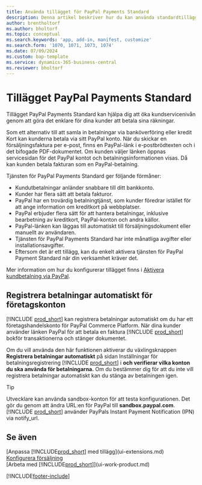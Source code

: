 ```yaml
---
title: Använda tillägget för PayPal Payments Standard
description: Denna artikel beskriver hur du kan använda standardtillägget får att låta kunderna betala med PayPal.
author: brentholtorf
ms.author: bholtorf
ms.topic: conceptual
ms.search.keywords: 'app, add-in, manifest, customize'
ms.search.form: '1070, 1071, 1073, 1074'
ms.date: 07/09/2024
ms.custom: bap-template
ms.service: dynamics-365-business-central
ms.reviewer: bholtorf
---
```

# <a name="the-paypal-payments-standard-extension"></a>Tillägget PayPal Payments Standard

Tillägget PayPal Payments Standard kan hjälpa dig att öka kundservicenivån genom att göra det enklare för dina kunder att betala sina räkningar.

Som ett alternativ till att samla in betalningar via banköverföring eller kredit Kort kan kunderna betala via sitt PayPal konto. När du skickar en försäljningsfaktura per e-post, finns en PayPal-länk i e-postbrödtexten och i det bifogade PDF-dokumentet. Om kunden väljer länken öppnas servicesidan för det PayPal kontot och betalningsinformationen visas. Då kan kunden betala fakturan som en PayPal-betalning.

Tjänsten för PayPal Payments Standard ger följande förmåner:

* Kundutbetalningar anländer snabbare till ditt bankkonto.
* Kunder har flera sätt att betala fakturor.
* PayPal har en trovärdig betalningtjänst, som kunder föredrar istället för att ange information om kreditkort på webbplatser.
* PayPal erbjuder flera sätt för att hantera betalningar, inklusive bearbetning av kreditkort, PayPal-konton och andra källor.
* PayPal-länken kan läggas till automatiskt till försäljningsdokument eller manuellt av användaren.
* Tjänsten för PayPal Payments Standard har inte månatliga avgifter eller installationsavgifter.
* Eftersom det är ett tillägg, kan du enkelt aktivera tjänsten för PayPal Payment Standard när din verksamhet kräver det.  

Mer information om hur du konfigurerar tillägget finns i [Aktivera kundbetalning via PayPal](sales-how-enable-payment-service-extensions.md).

## <a name="register-payments-automatically-for-business-accounts"></a>Registrera betalningar automatiskt för företagskonton

[!INCLUDE [prod_short](includes/prod_short.md)] kan registrera betalningar automatiskt om du har ett företagshandelskonto för PayPal Commerce Platform. När dina kunder använder länken PayPal för att betala en faktura [!INCLUDE [prod_short](includes/prod_short.md)]  bokför transaktionerna och stänger dokumentet.

Om du vill använda den här funktionen aktiverar du växlingsknappen **Registrera betalningar automatiskt** på sidan Inställningar för betalningsregistrering [!INCLUDE [prod_short](includes/prod_short.md)] i **och verifierar vilka konton du ska använda för betalningarna.**  Om du bestämmer dig för att du inte vill registrera betalningar automatiskt kan du stänga av betalningen igen.

> [!TIP]
> Utvecklare kan använda sandbox-konton för att testa konfigurationen. Det gör du genom att ändra URL:en för PayPal till **sandbox.paypal.com**. [!INCLUDE [prod_short](includes/prod_short.md)] använder PayPals Instant Payment Notification (IPN) via notify_url.

## <a name="see-also"></a>Se även

[Anpassa [!INCLUDE[prod_short](includes/prod_short.md)] med tillägg](ui-extensions.md)  
[Konfigurera försäljning](sales-setup-sales.md)  
[Arbeta med [!INCLUDE[prod_short](includes/prod_short.md)]](ui-work-product.md)  

[!INCLUDE[footer-include](includes/footer-banner.md)]
